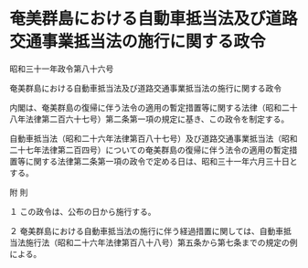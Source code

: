 # 奄美群島における自動車抵当法及び道路交通事業抵当法の施行に関する政令

昭和三十一年政令第八十六号

奄美群島における自動車抵当法及び道路交通事業抵当法の施行に関する政令

内閣は、奄美群島の復帰に伴う法令の適用の暫定措置等に関する法律（昭和二十八年法律第二百六十七号）第二条第一項の規定に基き、この政令を制定する。

自動車抵当法（昭和二十六年法律第百八十七号）及び道路交通事業抵当法（昭和二十七年法律第二百四号）についての奄美群島の復帰に伴う法令の適用の暫定措置等に関する法律第二条第一項の政令で定める日は、昭和三十一年六月三十日とする。

附 則

１ この政令は、公布の日から施行する。

２ 奄美群島における自動車抵当法の施行に伴う経過措置に関しては、自動車抵当法施行法（昭和二十六年法律第百八十八号）第五条から第七条までの規定の例による。
